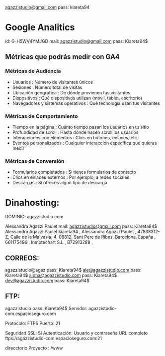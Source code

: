 

agazzistudio@gmail.com
pass: kiareta94

# Google Analitics 
id: G-H5WV4YMJGD
mail: agazzistudio@gmail.com
pass: Kiareta94$

## Métricas que podrás medir con GA4
### Métricas de Audiencia
- Usuarios : Número de visitantes únicos
- Sesiones : Número total de visitas
- Ubicación geográfica : De dónde provienen tus visitantes
- Dispositivos : Qué dispositivos utilizan (móvil, tablet, escritorio)
- Navegadores y sistemas operativos : Qué tecnología usan tus visitantes
### Métricas de Comportamiento
- Tiempo en la página : Cuánto tiempo pasan los usuarios en tu sitio
- Profundidad de scroll : Hasta dónde hacen scroll los usuarios
- Interacciones con elementos : Clics en botones, enlaces, etc.
- Eventos personalizados : Cualquier interacción específica que quieras medir
### Métricas de Conversión
- Formularios completados : Si tienes formularios de contacto
- Clics en enlaces externos : Por ejemplo, a redes sociales
- Descargas : Si ofreces algún tipo de descarga

# Dinahosting:
DOMINIO: agazzistudio.com

Alessandra Agazzi Paulet
mail: agazzistudio@gmail.com
pass: Kiareta94$
Alessandra Agazzi Paulet
kiareta94 , Alessandra Agazzi Paulet , 47838312-Z,  Calle de la Malvasia, 4, 08812, Sant Pere de Ribes, Barcelona, España , 661175496 ,  Inmotechart S.L , B72913288 ,

## CORREOS:
agazzistudio@agaz
pass: Kiareta94$
ale@agazzistudio.com
pass: Kiareta94$
aloha@agazzistudio.com
pass: Kiareta94$
dev@agazzistudio.com
pass: Kiareta94$

## FTP:
agazzistudio
pass: Kiareta94$
Servidor: agazzistudio-com.espacioseguro.com

Protocolo: FTPS
Puerto: 21

Seguridad SSL: Sí
Autenticación: Usuario y contraseña
URL completo ftps://agazzistudio-com.espacioseguro.com:21

direcctorio Proyecto
: /www